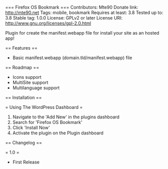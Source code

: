 === Firefox OS Bookmark ===
Contributors: Mte90
Donate link: http://mte90.net
Tags: mobile, bookmark
Requires at least: 3.8
Tested up to: 3.8
Stable tag: 1.0.0
License: GPLv2 or later
License URI: http://www.gnu.org/licenses/gpl-2.0.html

Plugin for create the manifest.webapp file for install your site as an hosted app!

== Features ==

*   Basic manifest.webapp (domain.tld/manifest.webapp) file

== Roadmap ==

* Icons support
* MultiSite support
* Multilanguage support

== Installation ==

= Using The WordPress Dashboard =

1. Navigate to the 'Add New' in the plugins dashboard
2. Search for 'Firefox OS Bookmark'
3. Click 'Install Now'
4. Activate the plugin on the Plugin dashboard

== Changelog ==

= 1.0 =
* First Release
